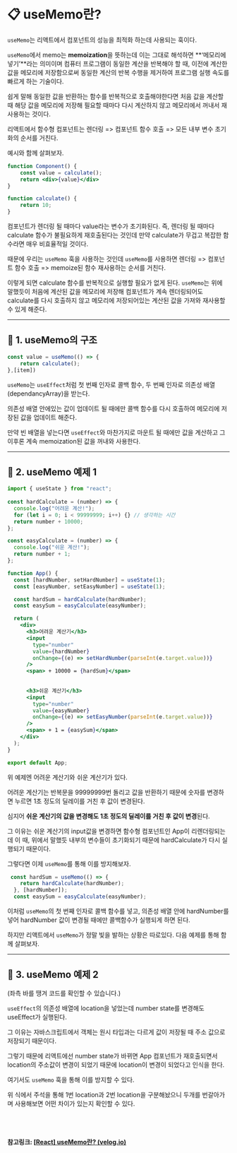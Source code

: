 # 📋 useMemo란?

`useMemo`는 리액트에서 컴포넌트의 성능을 최적화 하는데 사용되는 훅이다.

`useMemo`에서 memo는 **memoization**을 뜻하는데 이는 그대로 해석하면 **‘메모리에 넣기’**라는 의미이며 컴퓨터 프로그램이 동일한 계산을 반복해야 할 때, 이전에 계산한 값을 메모리에 저장함으로써 동일한 계산의 반복 수행을 제거하여 프로그램 실행 속도를 빠르게 하는 기술이다.

쉽게 말해 동일한 값을 반환하는 함수를 반복적으로 호출해야한다면 처음 값을 계산할 때 해당 값을 메모리에 저장해 필요할 때마다 다시 계산하지 않고 메모리에서 꺼내서 재사용하는 것이다.

리액트에서 함수형 컴포넌트는 렌더링 => 컴포넌트 함수 호출 => 모든 내부 변수 초기화의 순서를 거친다.

예시와 함께 살펴보자.

```jsx
function Component() {
    const value = calculate();
    return <div>{value}</div> 
}

function calculate() {
    return 10;
}
```

컴포넌트가 렌더링 될 때마다 value라는 변수가 초기화된다.
즉, 렌더링 될 때마다 calculate 함수가 불필요하게 재호출된다는 것인데 만약 calculate가 무겁고 복잡한 함수라면 매우 비효율적일 것이다.

때문에 우리는 `useMemo` 훅을 사용하는 것인데 `useMemo`를 사용하면 렌더링 => 컴포넌트 함수 호출 => memoize된 함수 재사용하는 순서를 거친다.

이렇게 되면 calculate 함수를 반복적으로 실행할 필요가 없게 된다.
`useMemo`는 위에 말했듯이 처음에 계산된 값을 메모리에 저장해 컴포넌트가 계속 렌더링되어도 calculate를 다시 호출하지 않고 메모리에 저장되어있는 계산된 값을 가져와 재사용할 수 있게 해준다.

------

## 📌 1. useMemo의 구조

```jsx
const value = useMemo(() => {
    return calculate();
},[item])
```

`useMemo`는 `useEffect`처럼 첫 번째 인자로 콜백 함수, 두 번째 인자로 의존성 배열(dependancyArray)을 받는다.

의존성 배열 안에있는 값이 업데이트 될 때에만 콜백 함수를 다시 호출하여 메모리에 저장된 값을 업데이트 해준다.

만약 빈 배열을 넣는다면 `useEffect`와 마찬가지로 마운트 될 때에만 값을 계산하고 그 이후론 계속 memoization된 값을 꺼내와 사용한다.

------

## 📌 2. useMemo 예제 1

```jsx
import { useState } from "react";
 
const hardCalculate = (number) => {
  console.log("어려운 계산!");
  for (let i = 0; i < 99999999; i++) {} // 생각하는 시간
  return number + 10000;
};

const easyCalculate = (number) => {
  console.log("쉬운 계산!");
  return number + 1;
};

function App() {
  const [hardNumber, setHardNumber] = useState(1);
  const [easyNumber, setEasyNumber] = useState(1);

  const hardSum = hardCalculate(hardNumber);
  const easySum = easyCalculate(easyNumber);

  return (
    <div>
      <h3>어려운 계산기</h3>
      <input
        type="number"
        value={hardNumber}
        onChange={(e) => setHardNumber(parseInt(e.target.value))}
      />
      <span> + 10000 = {hardSum}</span>
      
      
      <h3>쉬운 계산기</h3>
      <input
        type="number"
        value={easyNumber}
        onChange={(e) => setEasyNumber(parseInt(e.target.value))}
      />
      <span> + 1 = {easySum}</span>
    </div>
  );
}

export default App;
```

위 예제엔 어려운 계산기와 쉬운 계산기가 있다.

어려운 계산기는 반복문을 99999999번 돌리고 값을 반환하기 때문에 숫자를 변경하면 누르면 1초 정도의 딜레이를 거친 후 값이 변경된다.

심지어 **쉬운 계산기의 값을 변경해도 1초 정도의 딜레이를 거친 후 값이 변경**된다.

그 이유는 쉬운 계산기의 input값을 변경하면 함수형 컴포넌트인 App이 리렌더링되는데 이 때, 위에서 말했듯 내부의 변수들이 초기화되기 때문에 hardCalculate가 다시 실행되기 때문이다.

그렇다면 이제 `useMemo`를 통해 이를 방지해보자.

```jsx
 const hardSum = useMemo(() => {
    return hardCalculate(hardNumber);
  }, [hardNumber]);
  const easySum = easyCalculate(easyNumber);
```

이처럼 `useMemo`의 첫 번째 인자로 콜백 함수를 넣고, 의존성 배열 안에 hardNumber를 넣어 hardNumber 값이 변경될 때에만 콜백함수가 실행되게 하면 된다.

하지만 리액트에서 `useMemo`가 정말 빛을 발하는 상황은 따로있다.
다음 예제를 통해 함께 살펴보자.

------

## 📌 3. useMemo 예제 2


(좌측 바를 땡겨 코드를 확인할 수 있습니다.)

`useEffect`의 의존성 배열에 location을 넣었는데 number state를 변경해도 useEffect가 실행된다.

그 이유는 자바스크립트에서 객체는 원시 타입과는 다르게 값이 저장될 때 주소 값으로 저장되기 때문이다.

그렇기 때문에 리액트에선 number state가 바뀌면 App 컴포넌트가 재호출되면서 location의 주소값이 변경이 되었기 때문에 location이 변경이 되었다고 인식을 한다.

여기서도 `useMemo` 훅을 통해 이를 방지할 수 있다.

위 식에서 주석을 통해 1번 location과 2번 location을 구분해놨으니 두개를 번갈아가며 사용해보면 어떤 차이가 있는지 확인할 수 있다.



<br>

<br>

#### 참고링크: [[React\] useMemo란? (velog.io)](https://velog.io/@jinyoung985/React-useMemo란)

<br>